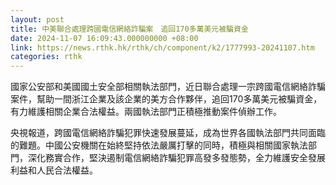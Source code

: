 ```yaml
---
layout: post
title: 中美聯合處理跨國電信網絡詐騙案　追回170多萬美元被騙資金
date: 2024-11-07 16:09:43.000000000 +08:00
link: https://news.rthk.hk/rthk/ch/component/k2/1777993-20241107.htm
categories: rthk
---
```


國家公安部和美國國土安全部相關執法部門，近日聯合處理一宗跨國電信網絡詐騙案件，幫助一間浙江企業及該企業的美方合作夥伴，追回170多萬美元被騙資金，有力維護相關企業合法權益。兩國執法部門正積極推動案件偵辦工作。

央視報道，跨國電信網絡詐騙犯罪快速發展蔓延，成為世界各國執法部門共同面臨的難題。中國公安機關在始終堅持依法嚴厲打擊的同時，積極與相關國家執法部門，深化務實合作，堅決遏制電信網絡詐騙犯罪高發多發態勢，全力維護安全發展利益和人民合法權益。

